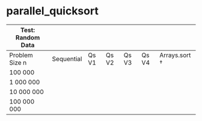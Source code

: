 # parallel_quicksort

| Test: Random Data  |               |       |       |       |       |               |
| ------------------ | ------------- | ----- | ----- | ----- | ----- | ------------- |
| Problem Size n     | Sequential | Qs V1 | Qs V2 | Qs V3 | Qs V4 | Arrays.sort † |
| 100 000            |               |       |       |       |       |               |
| 1 000 000          |               |       |       |       |       |               |
| 10 000 000         |               |       |       |       |       |               |
| 100 000 000        |               |       |       |       |       |               |
